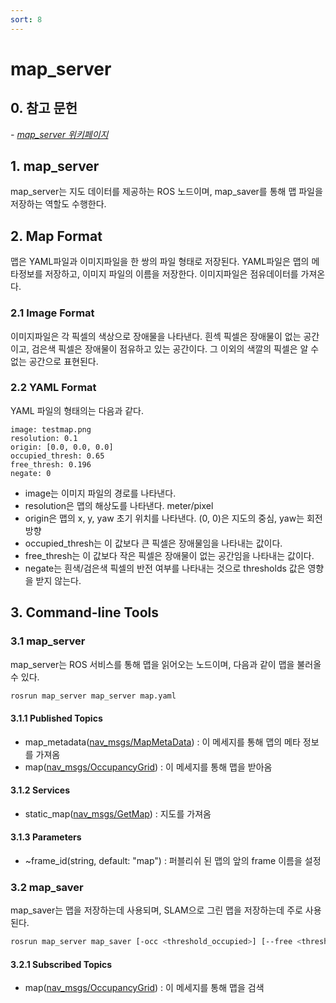 ```yaml
---
sort: 8
---
```


# map_server

## 0. 참고 문헌

*- [map_server 위키페이지](http://wiki.ros.org/map_server)*

## 1. map_server
map_server는 지도 데이터를 제공하는 ROS 노드이며, map_saver를 통해 맵 파일을 저장하는 역할도 수행한다.

## 2. Map Format
맵은 YAML파일과 이미지파일을 한 쌍의 파일 형태로 저장된다. YAML파일은 맵의 메타정보를 저장하고, 이미지 파일의 이름을 저장한다. 이미지파일은 점유데이터를 가져온다.

### 2.1 Image Format
이미지파일은 각 픽셀의 색상으로 장애물을 나타낸다. 흰섹 픽셀은 장애물이 없는 공간이고, 검은색 픽셀은 장애물이 점유하고 있는 공간이다. 그 이외의 색깔의 픽셀은 알 수 없는 공간으로 표현된다.

### 2.2 YAML Format
YAML 파일의 형태의는 다음과 같다.
```
image: testmap.png
resolution: 0.1
origin: [0.0, 0.0, 0.0]
occupied_thresh: 0.65
free_thresh: 0.196
negate: 0
```
* image는 이미지 파일의 경로를 나타낸다.
* resolution은 맵의 해상도를 나타낸다. meter/pixel
* origin은 맵의 x, y, yaw 초기 위치를 나타낸다. (0, 0)은 지도의 중심, yaw는 회전방향
* occupied_thresh는 이 값보다 큰 픽셀은 장애물임을 나타내는 값이다.
* free_thresh는 이 값보다 작은 픽셀은 장애물이 없는 공간임을 나타내는 값이다.
* negate는 흰색/검은색 픽셀의 반전 여부를 나타내는 것으로 thresholds 값은 영향을 받지 않는다.

## 3. Command-line Tools

### 3.1 map_server
map_server는 ROS 서비스를 통해 맵을 읽어오는 노드이며, 다음과 같이 맵을 불러올 수 있다.
```bash
rosrun map_server map_server map.yaml
```

#### 3.1.1 Published Topics
* map_metadata([nav_msgs/MapMetaData](http://docs.ros.org/en/api/nav_msgs/html/msg/MapMetaData.html)) : 이 메세지를 통해 맵의 메타 정보를 가져옴
* map([nav_msgs/OccupancyGrid](http://docs.ros.org/en/api/nav_msgs/html/msg/OccupancyGrid.html)) : 이 메세지를 통해 맵을 받아옴

#### 3.1.2 Services
* static_map([nav_msgs/GetMap](http://docs.ros.org/en/api/nav_msgs/html/srv/GetMap.html)) : 지도를 가져옴

#### 3.1.3 Parameters
* ~frame_id(string, default: "map") : 퍼블리쉬 된 맵의 앞의 frame 이름을 설정

### 3.2 map_saver
map_saver는 맵을 저장하는데 사용되며, SLAM으로 그린 맵을 저장하는데 주로 사용된다.
```bash
rosrun map_server map_saver [-occ <threshold_occupied>] [--free <threshold_free>] [-f <mapname>] map:=/your/costmap/topic
```

#### 3.2.1 Subscribed Topics
* map([nav_msgs/OccupancyGrid](http://docs.ros.org/en/api/nav_msgs/html/msg/OccupancyGrid.html)) : 이 메세지를 통해 맵을 검색